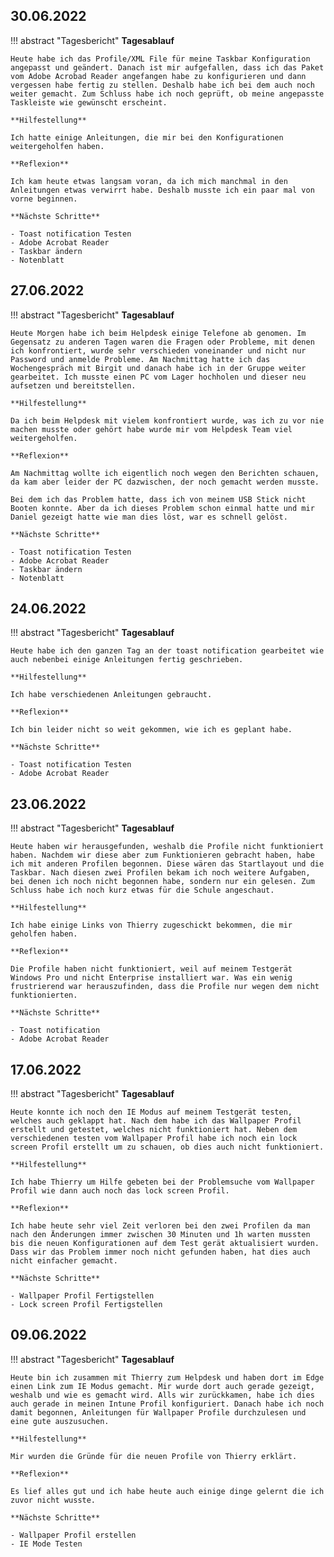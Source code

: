 ## **30.06.2022**

!!! abstract "Tagesbericht"
    **Tagesablauf**

    Heute habe ich das Profile/XML File für meine Taskbar Konfiguration angepasst und geändert. Danach ist mir aufgefallen, dass ich das Paket vom Adobe Acrobad Reader angefangen habe zu konfigurieren und dann vergessen habe fertig zu stellen. Deshalb habe ich bei dem auch noch weiter gemacht. Zum Schluss habe ich noch geprüft, ob meine angepasste Taskleiste wie gewünscht erscheint.

    **Hilfestellung**

    Ich hatte einige Anleitungen, die mir bei den Konfigurationen weitergeholfen haben.

    **Reflexion**

    Ich kam heute etwas langsam voran, da ich mich manchmal in den Anleitungen etwas verwirrt habe. Deshalb musste ich ein paar mal von vorne beginnen.

    **Nächste Schritte**

    - Toast notification Testen
    - Adobe Acrobat Reader
    - Taskbar ändern
    - Notenblatt

## **27.06.2022**

!!! abstract "Tagesbericht"
    **Tagesablauf**

    Heute Morgen habe ich beim Helpdesk einige Telefone ab genomen. Im Gegensatz zu anderen Tagen waren die Fragen oder Probleme, mit denen ich konfrontiert, wurde sehr verschieden voneinander und nicht nur Password und anmelde Probleme. Am Nachmittag hatte ich das Wochengespräch mit Birgit und danach habe ich in der Gruppe weiter gearbeitet. Ich musste einen PC vom Lager hochholen und dieser neu aufsetzen und bereitstellen.

    **Hilfestellung**

    Da ich beim Helpdesk mit vielem konfrontiert wurde, was ich zu vor nie machen musste oder gehört habe wurde mir vom Helpdesk Team viel weitergeholfen.

    **Reflexion**

    Am Nachmittag wollte ich eigentlich noch wegen den Berichten schauen, da kam aber leider der PC dazwischen, der noch gemacht werden musste.

    Bei dem ich das Problem hatte, dass ich von meinem USB Stick nicht Booten konnte. Aber da ich dieses Problem schon einmal hatte und mir Daniel gezeigt hatte wie man dies löst, war es schnell gelöst.

    **Nächste Schritte**

    - Toast notification Testen
    - Adobe Acrobat Reader
    - Taskbar ändern
    - Notenblatt

## **24.06.2022**

!!! abstract "Tagesbericht"
    **Tagesablauf**

    Heute habe ich den ganzen Tag an der toast notification gearbeitet wie auch nebenbei einige Anleitungen fertig geschrieben.

    **Hilfestellung**

    Ich habe verschiedenen Anleitungen gebraucht.

    **Reflexion**

    Ich bin leider nicht so weit gekommen, wie ich es geplant habe.

    **Nächste Schritte**

    - Toast notification Testen
    - Adobe Acrobat Reader

## **23.06.2022**

!!! abstract "Tagesbericht"
    **Tagesablauf**

    Heute haben wir herausgefunden, weshalb die Profile nicht funktioniert haben. Nachdem wir diese aber zum Funktionieren gebracht haben, habe ich mit anderen Profilen begonnen. Diese wären das Startlayout und die Taskbar. Nach diesen zwei Profilen bekam ich noch weitere Aufgaben, bei denen ich noch nicht begonnen habe, sondern nur ein gelesen. Zum Schluss habe ich noch kurz etwas für die Schule angeschaut.

    **Hilfestellung**

    Ich habe einige Links von Thierry zugeschickt bekommen, die mir geholfen haben.

    **Reflexion**

    Die Profile haben nicht funktioniert, weil auf meinem Testgerät Windows Pro und nicht Enterprise installiert war. Was ein wenig frustrierend war herauszufinden, dass die Profile nur wegen dem nicht funktionierten.

    **Nächste Schritte**

    - Toast notification
    - Adobe Acrobat Reader

## **17.06.2022**

!!! abstract "Tagesbericht"
    **Tagesablauf**

    Heute konnte ich noch den IE Modus auf meinem Testgerät testen, welches auch geklappt hat. Nach dem habe ich das Wallpaper Profil erstellt und getestet, welches nicht funktioniert hat. Neben dem verschiedenen testen vom Wallpaper Profil habe ich noch ein lock screen Profil erstellt um zu schauen, ob dies auch nicht funktioniert.

    **Hilfestellung**

    Ich habe Thierry um Hilfe gebeten bei der Problemsuche vom Wallpaper Profil wie dann auch noch das lock screen Profil.

    **Reflexion**

    Ich habe heute sehr viel Zeit verloren bei den zwei Profilen da man nach den Änderungen immer zwischen 30 Minuten und 1h warten mussten bis die neuen Konfigurationen auf dem Test gerät aktualisiert wurden. Dass wir das Problem immer noch nicht gefunden haben, hat dies auch nicht einfacher gemacht.

    **Nächste Schritte**

    - Wallpaper Profil Fertigstellen
    - Lock screen Profil Fertigstellen

## **09.06.2022**

!!! abstract "Tagesbericht"
    **Tagesablauf**

    Heute bin ich zusammen mit Thierry zum Helpdesk und haben dort im Edge einen Link zum IE Modus gemacht. Mir wurde dort auch gerade gezeigt, weshalb und wie es gemacht wird. Alls wir zurückkamen, habe ich dies auch gerade in meinen Intune Profil konfiguriert. Danach habe ich noch damit begonnen, Anleitungen für Wallpaper Profile durchzulesen und eine gute auszusuchen.

    **Hilfestellung**

    Mir wurden die Gründe für die neuen Profile von Thierry erklärt.

    **Reflexion**

    Es lief alles gut und ich habe heute auch einige dinge gelernt die ich zuvor nicht wusste.

    **Nächste Schritte**

    - Wallpaper Profil erstellen
    - IE Mode Testen
